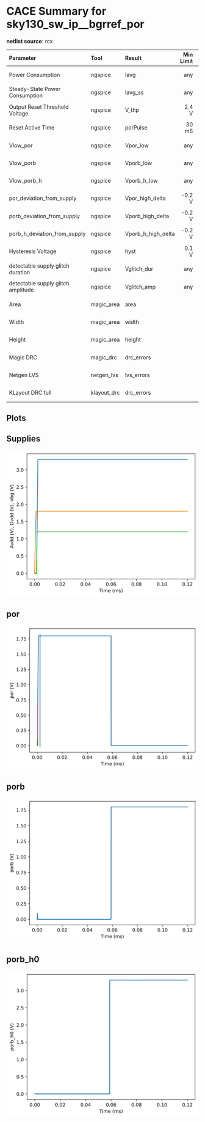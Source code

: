 
# CACE Summary for sky130_sw_ip__bgrref_por

**netlist source**: rcx

|      Parameter       |         Tool         |     Result      | Min Limit  |  Min Value   | Typ Target |  Typ Value   | Max Limit  |  Max Value   |  Status  |
| :------------------- | :------------------- | :-------------- | ---------: | -----------: | ---------: | -----------: | ---------: | -----------: | :------: |
| Power Consumption    | ngspice              | Iavg                 |             any |          ​ |         3 uA |          ​ |         5 uA |          ​ |   Skip 🟧    |
| Steady-State Power Consumption | ngspice              | Iavg_ss              |             any |          ​ |          any |          ​ |          any |          ​ |   Skip 🟧    |
| Output Reset Threshold Voltage | ngspice              | V_thp                |           2.4 V |          ​ |        2.7 V |          ​ |          3 V |          ​ |   Skip 🟧    |
| Reset Active Time    | ngspice              | porPulse             |           30 mS |          ​ |        50 mS |          ​ |       100 mS |          ​ |   Skip 🟧    |
| Vlow_por             | ngspice              | Vpor_low             |             any |          ​ |        0.1 V |          ​ |        0.3 V |          ​ |   Skip 🟧    |
| Vlow_porb            | ngspice              | Vporb_low            |             any |          ​ |        0.1 V |          ​ |        0.3 V |          ​ |   Skip 🟧    |
| Vlow_porb_h          | ngspice              | Vporb_h_low          |             any |          ​ |        0.1 V |          ​ |        0.3 V |          ​ |   Skip 🟧    |
| por_deviation_from_supply | ngspice              | Vpor_high_delta      |          -0.2 V |          ​ |          0 V |          ​ |          any |          ​ |   Skip 🟧    |
| porb_deviation_from_supply | ngspice              | Vporb_high_delta     |          -0.2 V |          ​ |          0 V |          ​ |          any |          ​ |   Skip 🟧    |
| porb_h_deviation_from_supply | ngspice              | Vporb_h_high_delta   |          -0.2 V |          ​ |          0 V |          ​ |          any |          ​ |   Skip 🟧    |
| Hysteresis Voltage   | ngspice              | hyst                 |           0.1 V |          ​ |        0.2 V |          ​ |        0.3 V |          ​ |   Skip 🟧    |
| detectable supply glitch duration | ngspice              | Vglitch_dur          |             any |          ​ |          any |          ​ |          any |          ​ |   Skip 🟧    |
| detectable supply glitch amplitude | ngspice              | Vglitch_amp          |             any |          ​ |          any |          ​ |          any |          ​ |   Skip 🟧    |
| Area                 | magic_area           | area                 |               ​ |          ​ |            ​ |          ​ |          any |          ​ |   Skip 🟧    |
| Width                | magic_area           | width                |               ​ |          ​ |            ​ |          ​ |          any |          ​ |   Skip 🟧    |
| Height               | magic_area           | height               |               ​ |          ​ |            ​ |          ​ |          any |          ​ |   Skip 🟧    |
| Magic DRC            | magic_drc            | drc_errors           |               ​ |          ​ |            ​ |          ​ |            0 |          ​ |   Skip 🟧    |
| Netgen LVS           | netgen_lvs           | lvs_errors           |               ​ |          ​ |            ​ |          ​ |            0 |          ​ |   Skip 🟧    |
| KLayout DRC full     | klayout_drc          | drc_errors           |               ​ |          ​ |            ​ |          ​ |            0 |          ​ |   Skip 🟧    |


## Plots

## Supplies

![Supplies](./sky130_sw_ip__bgrref_por/rcx/Supplies.svg)

## por

![por](./sky130_sw_ip__bgrref_por/rcx/por.svg)

## porb

![porb](./sky130_sw_ip__bgrref_por/rcx/porb.svg)

## porb_h0

![porb_h0](./sky130_sw_ip__bgrref_por/rcx/porb_h0.svg)
